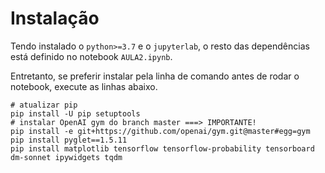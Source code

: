 # Instalação
Tendo instalado o `python>=3.7` e o `jupyterlab`, o resto das dependências está definido no notebook `AULA2.ipynb`.

Entretanto, se preferir instalar pela linha de comando antes de rodar o notebook, execute as linhas abaixo.

```shell
# atualizar pip
pip install -U pip setuptools
# instalar OpenAI gym do branch master ===> IMPORTANTE!
pip install -e git+https://github.com/openai/gym.git@master#egg=gym
pip install pyglet==1.5.11
pip install matplotlib tensorflow tensorflow-probability tensorboard dm-sonnet ipywidgets tqdm
```
